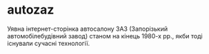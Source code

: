 # autozaz
Уявна інтернет-сторінка автосалону ЗАЗ (Запорізький автомобілебудівний завод) станом на кінець 1980-х рр., якби тоді існували сучасні технології.
